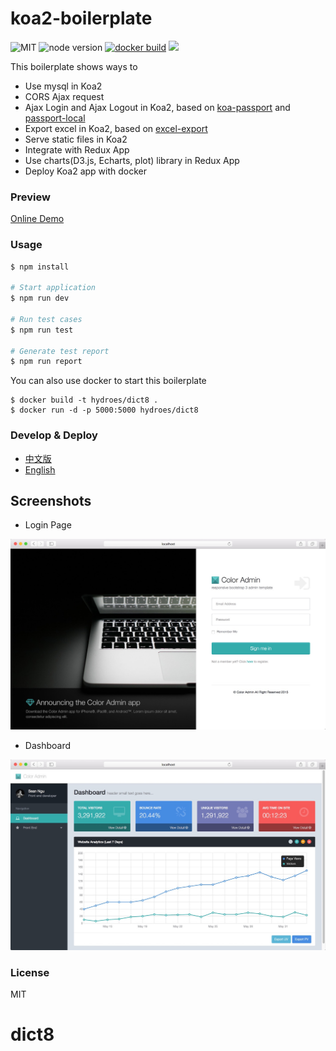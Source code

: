 koa2-boilerplate
====

![MIT](https://img.shields.io/npm/l/express.svg) ![node version](https://img.shields.io/badge/node-v6.3.0-green.svg) [![docker build](https://img.shields.io/docker/automated/superalsrk/koa2-boilerplate.svg)](https://hub.docker.com/r/superalsrk/koa2-boilerplate/builds/) [![](https://images.microbadger.com/badges/image/superalsrk/koa2-boilerplate.svg)](https://microbadger.com/images/superalsrk/koa2-boilerplate "Get your own image badge on microbadger.com")

This boilerplate shows ways to

+ Use mysql in Koa2
+ CORS Ajax request
+ Ajax Login and Ajax Logout in Koa2, based on [koa-passport](https://github.com/rkusa/koa-passport) and [passport-local](https://github.com/jaredhanson/passport-local)
+ Export excel in Koa2, based on [excel-export](https://github.com/functionscope/Node-Excel-Export)
+ Serve static files in Koa2
+ Integrate with Redux App
+ Use charts(D3.js, Echarts, plot) library in Redux App
+ Deploy Koa2 app with docker

### Preview

[Online Demo](http://koa2-boilerplate.tarax.cn)

### Usage

```bash
$ npm install

# Start application
$ npm run dev

# Run test cases
$ npm run test

# Generate test report
$ npm run report
```

You can also use docker to start this boilerplate

```
$ docker build -t hydroes/dict8 .
$ docker run -d -p 5000:5000 hydroes/dict8
```

### Develop & Deploy

+ [中文版](https://github.com/superalsrk/koa2-boilerplate/wiki/develop-and-deploy.md)
+ [English](https://github.com/superalsrk/koa2-boilerplate/wiki/develop-and-deploy-en.md)

## Screenshots

+ Login Page

![Login Page](./src/public/assets/img/screenshots/koa-2-login-osx.jpeg)

+ Dashboard

![Dashboard](./src/public/assets/img/screenshots/koa-2-dashboard.jpeg)

### License

MIT


 # dict8
